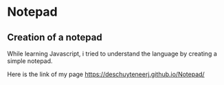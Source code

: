 # Notepad

## Creation of a notepad

While learning Javascript, i tried to understand the language by creating a simple notepad.

Here is the link of my page <https://deschuyteneerj.github.io/Notepad/>